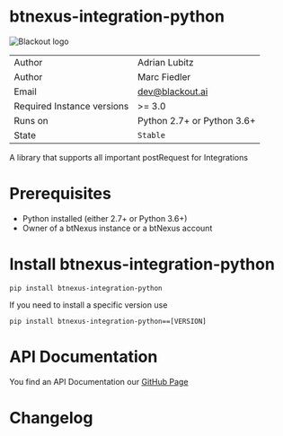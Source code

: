 # btnexus-integration-python

![Blackout logo](https://www.blackout.ai/wp-content/uploads/2018/08/logo.png)

|||
|---|---|
|Author|Adrian Lubitz|
|Author|Marc Fiedler|
|Email|dev@blackout.ai|
|Required Instance versions| >= 3.0|
|Runs on|Python 2.7+ or Python 3.6+|
|State|`Stable`|

A library that supports all important postRequest for Integrations


# Prerequisites

* Python installed (either 2.7+ or Python 3.6+)
* Owner of a btNexus instance or a btNexus account

# Install btnexus-integration-python
```
pip install btnexus-integration-python
```
If you need to install a specific version use
```
pip install btnexus-integration-python==[VERSION]
```

# API Documentation
You find an API Documentation our [GitHub Page](https://blackout-technologies.github.io/btnexus-integration-python/0.1.15)


# Changelog
